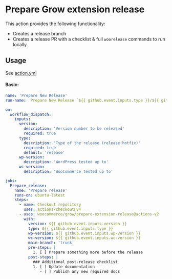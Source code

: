 # Prepare Grow extension release

This action provides the following functionality:

- Creates a release branch
- Creates a release PR with a checklist & full `woorelease` commands to run locally.

## Usage

See [action.yml](action.yml)

#### Basic:

```yaml
name: 'Prepare New Release'
run-name:  Prepare New Release `${{ github.event.inputs.type }}/${{ github.event.inputs.version }}` by @${{ github.actor }}

on:
  workflow_dispatch:
    inputs:
      version:
        description: 'Version number to be released'
        required: true
      type:
        description: 'Type of the release (release|hotfix)'
        required: true
        default: 'release'
      wp-version:
        description: 'WordPress tested up to'
      wc-version:
        description: 'WooCommerce tested up to'

jobs:
  Prepare_release:
    name: 'Prepare release'
    runs-on: ubuntu-latest
    steps:
      - name: Checkout repository
        uses: actions/checkout@v4
      - uses: woocommerce/grow/prepare-extension-release@actions-v2
        with:
          version: ${{ github.event.inputs.version }}
          type: ${{ github.event.inputs.type }}
          wp-version: ${{ github.event.inputs.wp-version }}
          wc-version: ${{ github.event.inputs.wc-version }}
          main-branch: 'trunk'
          pre-steps: |
            1. [ ] Prepare something more before the release
          post-steps: |
            ### Additional post-release checklist
            1. [ ] Update documentation
               - [ ] Publish any new required docs
```
